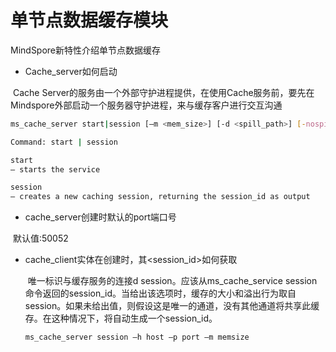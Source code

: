 # 单节点数据缓存模块

MindSpore新特性介绍单节点数据缓存

- Cache_server如何启动

​        Cache Server的服务由一个外部守护进程提供，在使用Cache服务前，要先在Mindspore外部启动一个服务器守护进程，来与缓存客户进行交互沟通

```bash
ms_cache_server start|session [–m <mem_size>] [-d <spill_path>] [-nospill] [-h <host>] [-p <port>]

Command: start | session

start
– starts the service

session
– creates a new caching session, returning the session_id as output

```



- cache_server创建时默认的port端口号

​        默认值:50052



- cache_client实体在创建时，其<session_id>如何获取

  ​     唯一标识与缓存服务的连接d session。应该从ms_cache_service session命令返回的session_id。当给出该选项时，缓存的大小和溢出行为取自session。如果未给出值，则假设这是唯一的通道，没有其他通道将共享此缓存。在这种情况下，将自动生成一个session_id。

  ```shell
  ms_cache_server session –h host –p port –m memsize
  ```